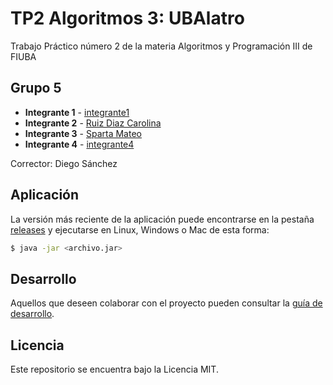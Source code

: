 # TP2 Algoritmos 3: UBAlatro

Trabajo Práctico número 2 de la materia Algoritmos y Programación III de FIUBA

## Grupo 5

* **Integrante 1** - [integrante1](https://github.com/integrante1)
* **Integrante 2** - [Ruiz Diaz Carolina](https://github.com/carruizdiaz1109)
* **Integrante 3** - [Sparta Mateo](https://github.com/mateoSparta)
* **Integrante 4** - [integrante4](https://github.com/integrante4)

Corrector: Diego Sánchez

## Aplicación

La versión más reciente de la aplicación puede encontrarse en la pestaña [releases](https://github.com/fiuba/algo3_proyecto_base_tp2/releases/latest) y ejecutarse en Linux, Windows o Mac de esta forma:

```bash
$ java -jar <archivo.jar>
```

## Desarrollo

Aquellos que deseen colaborar con el proyecto pueden consultar la [guía de desarrollo](./docs/Desarrollo.md).

## Licencia

Este repositorio se encuentra bajo la Licencia MIT.
